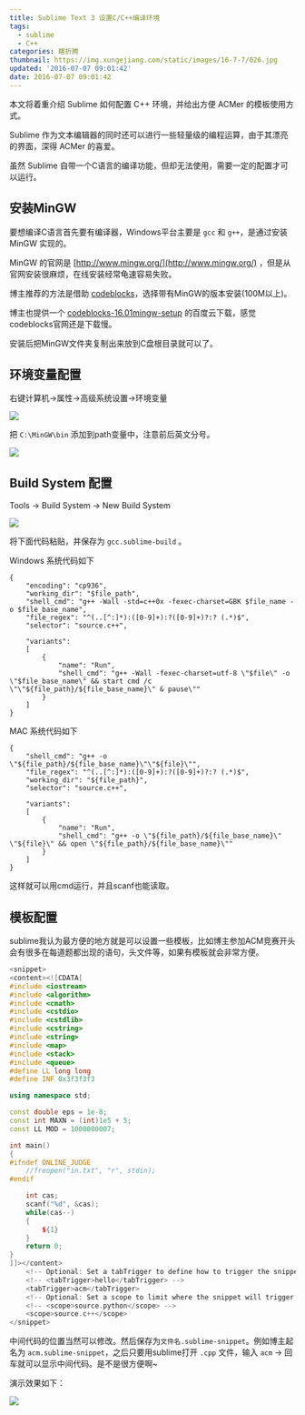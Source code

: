 ```yaml
---
title: Sublime Text 3 设置C/C++编译环境
tags:
  - sublime
  - C++
categories: 瞎折腾
thumbnail: https://img.xungejiang.com/static/images/16-7-7/026.jpg
updated: '2016-07-07 09:01:42'
date: 2016-07-07 09:01:42
---
```


本文将着重介绍 Sublime 如何配置 C++ 环境，并给出方便 ACMer 的模板使用方式。

<!--more-->

Sublime 作为文本编辑器的同时还可以进行一些轻量级的编程运算，由于其漂亮的界面，深得 ACMer 的喜爱。

虽然 Sublime 自带一个C语言的编译功能，但却无法使用，需要一定的配置才可以运行。




## 安装MinGW

要想编译C语言首先要有编译器，Windows平台主要是 `gcc` 和 `g++`，是通过安装 MinGW 实现的。

MinGW 的官网是 [http://www.mingw.org/](http://www.mingw.org/) ，但是从官网安装很麻烦，在线安装经常龟速容易失败。

博主推荐的方法是借助 [codeblocks](http://www.codeblocks.org/downloads/binaries)，选择带有MinGW的版本安装(100M以上)。

博主也提供一个 [codeblocks-16.01mingw-setup](https://pan.baidu.com/s/1o80CoYm) 的百度云下载，感觉codeblocks官网还是下载慢。

安装后把MinGW文件夹复制出来放到C盘根目录就可以了。

## 环境变量配置

右键计算机->属性->高级系统设置->环境变量

![](https://img.xungejiang.com/static/images/16-7-7/023.jpg)

把 `C:\MinGW\bin` 添加到path变量中，注意前后英文分号。

![](https://img.xungejiang.com/static/images/16-7-7/024.jpg)


## Build System 配置

Tools -> Build System -> New Build System

![](https://img.xungejiang.com/static/images/16-7-7/025.jpg)


将下面代码粘贴，并保存为 `gcc.sublime-build` 。

Windows 系统代码如下

```
{
    "encoding": "cp936",
    "working_dir": "$file_path",
    "shell_cmd": "g++ -Wall -std=c++0x -fexec-charset=GBK $file_name -o $file_base_name",
    "file_regex": "^(..[^:]*):([0-9]+):?([0-9]+)?:? (.*)$",
    "selector": "source.c++",

    "variants":
    [
        {
            "name": "Run",
            "shell_cmd": "g++ -Wall -fexec-charset=utf-8 \"$file\" -o \"$file_base_name\" && start cmd /c \"\"${file_path}/${file_base_name}\" & pause\""
        }
    ]
}
```

MAC 系统代码如下

```
{
    "shell_cmd": "g++ -o \"${file_path}/${file_base_name}\"\"${file}\"",
    "file_regex": "^(..[^:]*):([0-9]+):?([0-9]+)?:? (.*)$",
    "working_dir": "${file_path}",
    "selector": "source.c++",

    "variants":
    [
        {
            "name": "Run",
            "shell_cmd": "g++ -o \"${file_path}/${file_base_name}\" \"${file}\" && open \"${file_path}/${file_base_name}\""
        }
    ]
}
```

这样就可以用cmd运行，并且scanf也能读取。

## 模板配置

sublime我认为最方便的地方就是可以设置一些模板，比如博主参加ACM竞赛开头会有很多在每道题都出现的语句，头文件等，如果有模板就会非常方便。

```cpp
<snippet>
<content><![CDATA[
#include <iostream>
#include <algorithm>
#include <cmath>
#include <cstdio>
#include <cstdlib>
#include <cstring>
#include <string>
#include <map>
#include <stack>
#include <queue>
#define LL long long
#define INF 0x3f3f3f3

using namespace std;

const double eps = 1e-8;
const int MAXN = (int)1e5 + 5;
const LL MOD = 1000000007;

int main()
{
#ifndef ONLINE_JUDGE
    //freopen("in.txt", "r", stdin);
#endif

    int cas;
    scanf("%d", &cas);
    while(cas--)
    {
        ${1}
    }
    return 0;
}
]]></content>
    <!-- Optional: Set a tabTrigger to define how to trigger the snippet -->
    <!-- <tabTrigger>hello</tabTrigger> -->
    <tabTrigger>acm</tabTrigger>
    <!-- Optional: Set a scope to limit where the snippet will trigger -->
    <!-- <scope>source.python</scope> -->
    <scope>source.c++</scope>
</snippet>
```

中间代码的位置当然可以修改。然后保存为`文件名.sublime-snippet`。例如博主起名为 `acm.sublime-snippet`，之后只要用sublime打开 `.cpp` 文件，输入 `acm` -> 回车就可以显示中间代码。是不是很方便啊~

演示效果如下：

![](https://img.xungejiang.com/static/images/16-7-7/021.gif)

